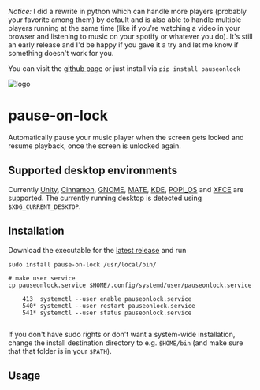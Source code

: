 *Notice:* I did a rewrite in python which can handle more players (probably your
 favorite among them) by default and is also able to handle multiple players
 running at the same time (like if you're watching a video in your browser and
 listening to music on your spotify or whatever you do). It's still an early
 release and I'd be happy if you gave it a try and let me know if something
 doesn't work for you.

 You can visit the [github page](https://github.com/folixg/python-pauseonlock)
 or just install via `pip install pauseonlock`

![logo](header.png)

# pause-on-lock

Automatically pause your music player when the screen gets locked and resume
playback, once the screen is unlocked again.

## Supported desktop environments

Currently [Unity](https://launchpad.net/unity),
[Cinnamon](https://github.com/linuxmint/Cinnamon),
[GNOME](https://www.gnome.org/), [MATE](https://mate-desktop.org/),
[KDE](https://kde.org/), [POP!\_OS](https://pop.system76.com) and
[XFCE](https://www.xfce.org) are supported. The currently running desktop is
detected using `$XDG_CURRENT_DESKTOP`.

## Installation

Download the executable for the [latest
release](https://github.com/folixg/pause-on-lock/releases/download/v2.1.0/pause-on-lock)
and run

```
sudo install pause-on-lock /usr/local/bin/

# make user service
cp pauseonlock.service $HOME/.config/systemd/user/pauseonlock.service

    413  systemctl --user enable pauseonlock.service 
    540* systemctl --user restart pauseonlock.service                                                                                                         
    541* systemctl --user status pauseonlock.service
    
```

If you don't have sudo rights or don't want a system-wide installation, change
the install destination directory to e.g. `$HOME/bin` (and make sure that that
folder is in your `$PATH`).

## Usage

